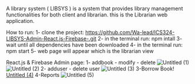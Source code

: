 A library system ( LIBSYS ) is a system that provides library management functionalities for both client and librarian.
this is the Librarian web application.

How to run: 
1- clone the project: https://github.com/Wa-lead/ICS324-LIBSYS-Admin-React.js-Firebase-.git
2- in the terminal run: npm intall 
3- wait until all dependencies have been downloaded
4- in the terminal run: npm start
5- web page will appear which is the librarian view

React.js & Firebase Admin page:
1- addbook - modify - delete
![Untitled (1)](https://user-images.githubusercontent.com/81301826/146922057-bb496a35-6b58-46c5-ac29-78316185bcc7.png)
![Untitled (2)](https://user-images.githubusercontent.com/81301826/146921989-5caf1987-1851-4152-92d3-025c4dbe69db.png)
2- adduser - delete user
![Untitled (3)](https://user-images.githubusercontent.com/81301826/146920447-e3e4c9d1-2346-41d2-b8e8-255b9a9ed6bc.png)
3-Borrow Book!
[Untitled (4)](https://user-images.githubusercontent.com/81301826/146920503-e00c5c51-6a70-48a0-96a4-2721f9321171.png)
4-Reports
![Untitled (5)](https://user-images.githubusercontent.com/81301826/146920542-3de1ba90-4f11-4135-9657-807e513b4ce8.png)



